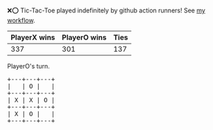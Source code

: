 :x::o: Tic-Tac-Toe played indefinitely by github action runners! See [my workflow](.github/workflows/play.yaml).

|PlayerX wins|PlayerO wins|Ties|
|-|-|-|
|337|301|137|

PlayerO's turn.

<pre>
+---+---+---+
|   | O |   |
+---+---+---+
| X | X | O |
+---+---+---+
| X | O |   |
+---+---+---+
</pre>
